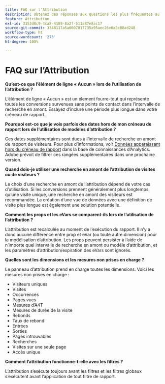 ```yaml
---
title: FAQ sur l’Attribution
description: Obtenez des réponses aux questions les plus fréquentes au sujet de l’attribution.
feature: Attribution
exl-id: 3153d8c9-4ca8-4189-8a2f-511a87e8ac17
source-git-commit: 3348117a5a6007017735a95aec26e6a8c88ad248
workflow-type: ht
source-wordcount: '273'
ht-degree: 100%

---
```


# FAQ sur l’Attribution

**Qu’est-ce que l’élément de ligne « Aucun » lors de l’utilisation de l’attribution ?**

L’élément de ligne « Aucun » est un élement fourre-tout qui représente toutes les conversions survenues sans points de contact dans l’intervalle de recherche en amont. Essayez d’inclure une période plus longue dans votre créneau de rapport.

**Pourquoi est-ce que je vois parfois des dates hors de mon créneau de rapport lors de l’utilisation de modèles d’attribution ?**

Ces dates supplémentaires sont dues à l’intervalle de recherche en amont de rapport de visiteurs. Pour plus d’informations, voir [Données apparaissant hors du créneau de rapport](https://helpx.adobe.com/fr/analytics/kb/data-appearing-outside-reporting-window.html) dans la base de connaissances d’Analytics. Adobe prévoit de filtrer ces rangées supplémentaires dans une prochaine version.

**Quand dois-je utiliser une recherche en amont de l’attribution de visites ou de visiteurs ?**

Le choix d’une recherche en amont de l’attribution dépend de votre cas d’utilisation. Si les conversions prennent généralement plus longtemps qu’une visite unique, une recherche en amont des visiteurs est recommandée. La création d’une vue de données avec une définition de visite plus longue est également une solution potentielle.

**Comment les props et les eVars se comparent-ils lors de l’utilisation de l’attribution ?**

L’attribution est recalculée au moment de l’exécution du rapport. Il n’y a donc aucune différence entre prop et eVar (ou toute autre dimension) pour la modélisation d’attribution. Les props peuvent persister à l’aide de n’importe quel intervalle de recherche en amont ou modèle d’attribution, et les paramètres d’attribution/expiration des eVars sont ignorés.

**Quelles sont les dimensions et les mesures non prises en charge ?**

Le panneau d’attribution prend en charge toutes les dimensions. Voici les mesures non prises en charge :

* Visiteurs uniques
* Visites
* Occurrences
* Pages vues
* Mesures d’A4T
* Mesures de durée de la visite
* Rebonds
* Taux de rebond
* Entrées
* Sorties
* Pages introuvables
* Recherches
* Visites sur une seule page
* Accès unique

**Comment l’attribution fonctionne-t-elle avec les filtres ?**

L’attribution s’exécute toujours avant les filtres et les filtres globaux s’exécutent avant lʼapplication de tout filtre de rapport.
